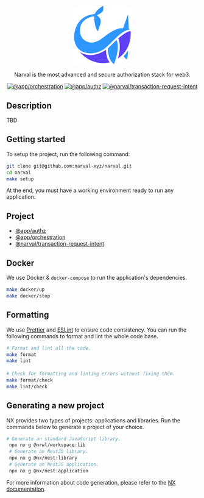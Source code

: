<p align="center">
  <a href="https://www.narval.xyz/" target="blank"><img src="./resource/narval_logo.png" width="150" alt="Narval logo" /></a>
</p>
<p align="center">Narval is the most advanced and secure authorization stack for web3.</p>
<p align="center">
<a href="https://github.com/narval-xyz/narval/actions/workflows/orchestration_ci.yml" target="_blank"><img src="https://github.com/narval-xyz/narval/actions/workflows/orchestration_ci.yml/badge.svg?branch=main" alt="@app/orchestration" /></a>
<a href="https://github.com/narval-xyz/narval/actions/workflows/authz_ci.yml" target="_blank"><img src="https://github.com/narval-xyz/narval/actions/workflows/authz_ci.yml/badge.svg?branch=main" alt="@app/authz" /></a>
<a href="https://github.com/narval-xyz/narval/actions/workflows/transaction_request_intent_ci.yml" target="_blank"><img src="https://github.com/narval-xyz/narval/actions/workflows/transaction_request_intent_ci.yml/badge.svg?branch=main" alt="@narval/transaction-request-intent" /></a>
</p>

## Description

TBD

## Getting started

To setup the project, run the following command:

```bash
git clone git@github.com:narval-xyz/narval.git
cd narval
make setup
```

At the end, you must have a working environment ready to run any application.

## Project

- [@app/authz](./apps/authz/README.md)
- [@app/orchestration](./apps/orchestration/README.md)
- [@narval/transaction-request-intent](./packages/transaction-request-intent/README.md)

## Docker

We use Docker & `docker-compose` to run the application's dependencies.

```bash
make docker/up
make docker/stop
```

## Formatting

We use [Prettier](https://prettier.io/) and [ESLint](https://eslint.org/) to
ensure code consistency. You can run the following commands to format and lint
the whole code base.

```bash
# Format and lint all the code.
make format
make lint

# Check for formatting and linting errors without fixing them.
make format/check
make lint/check
```

## Generating a new project

NX provides two types of projects: applications and libraries. Run the commands
below to generate a project of your choice.

```bash
# Generate an standard JavaScript library.
 npx nx g @nrwl/workspace:lib
 # Generate an NestJS library.
 npx nx g @nx/nest:library
 # Generate an NestJS application.
 npx nx g @nx/nest:application
```

For more information about code generation, please refer to the [NX
documentation](https://nx.dev/nx-api/nx).

